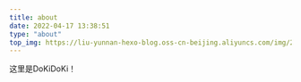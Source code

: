 ```yaml
---
title: about
date: 2022-04-17 13:38:51
type: "about"
top_img: https://liu-yunnan-hexo-blog.oss-cn-beijing.aliyuncs.com/img/202204162156964.png
---
```

这里是DoKiDoKi！